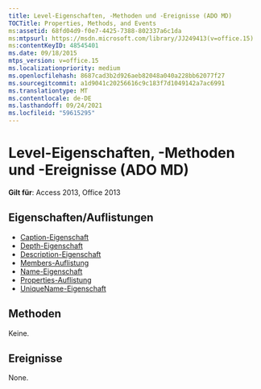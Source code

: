 ```yaml
---
title: Level-Eigenschaften, -Methoden und -Ereignisse (ADO MD)
TOCTitle: Properties, Methods, and Events
ms:assetid: 68fd04d9-f0e7-4425-7388-802337a6c1da
ms:mtpsurl: https://msdn.microsoft.com/library/JJ249413(v=office.15)
ms:contentKeyID: 48545401
ms.date: 09/18/2015
mtps_version: v=office.15
ms.localizationpriority: medium
ms.openlocfilehash: 8687cad3b2d926aeb82048a040a228bb62077f27
ms.sourcegitcommit: a1d9041c20256616c9c183f7d1049142a7ac6991
ms.translationtype: MT
ms.contentlocale: de-DE
ms.lasthandoff: 09/24/2021
ms.locfileid: "59615295"
---
```

# <a name="level-properties-methods-and-events-ado-md"></a>Level-Eigenschaften, -Methoden und -Ereignisse (ADO MD)

**Gilt für**: Access 2013, Office 2013

## <a name="propertiescollections"></a>Eigenschaften/Auflistungen

- [Caption-Eigenschaft](caption-property-ado-md.md)
- [Depth-Eigenschaft](depth-property-ado-md.md)
- [Description-Eigenschaft](description-property-ado-md.md)
- [Members-Auflistung](members-collection-ado-md.md)
- [Name-Eigenschaft](name-property-ado-md.md)
- [Properties-Auflistung](properties-collection-ado.md)
- [UniqueName-Eigenschaft ](uniquename-property-ado-md.md)

## <a name="methods"></a>Methoden

Keine.

## <a name="events"></a>Ereignisse

None.

